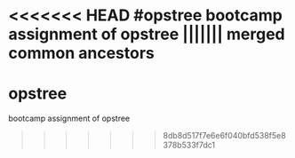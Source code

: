<<<<<<< HEAD
#opstree
bootcamp assignment of opstree
||||||| merged common ancestors
=======
# opstree
bootcamp assignment of opstree
>>>>>>> 8db8d517f7e6e6f040bfd538f5e8378b533f7dc1
